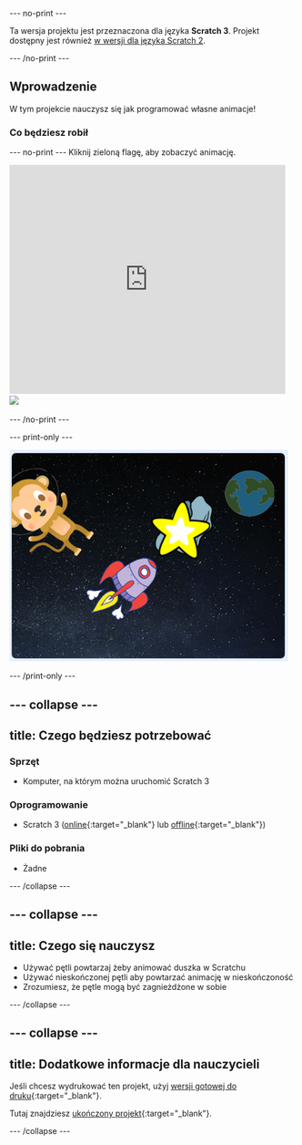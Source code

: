 --- no-print ---

Ta wersja projektu jest przeznaczona dla języka **Scratch 3**. Projekt dostępny jest również [w wersji dla języka Scratch 2](https://projects.raspberrypi.org/pl-PL/projects/lost-in-space-scratch2).

--- /no-print ---

## Wprowadzenie

W tym projekcie nauczysz się jak programować własne animacje!

### Co będziesz robił

--- no-print --- Kliknij zieloną flagę, aby zobaczyć animację.

<div class="scratch-preview">
  <iframe allowtransparency="true" width="485" height="402" src="https://scratch.mit.edu/projects/embed/276873231/?autostart=false" frameborder="0" scrolling="no"></iframe>
  <img src="images/space-final.png">
</div>

--- /no-print ---

--- print-only ---

![Skończony projekt](images/showcase_static.png)

--- /print-only ---

--- collapse ---
---
title: Czego będziesz potrzebować
---

### Sprzęt

- Komputer, na którym można uruchomić Scratch 3

### Oprogramowanie

- Scratch 3 ([online](http://rpf.io/scratchon){:target="_blank"} lub [offline](http://rpf.io/scratchoff){:target="_blank"})

### Pliki do pobrania

- Żadne

--- /collapse ---

--- collapse ---
---
title: Czego się nauczysz
---

- Używać pętli powtarzaj żeby animować duszka w Scratchu
- Używać nieskończonej pętli aby powtarzać animację w nieskończoność
- Zrozumiesz, że pętle mogą być zagnieżdżone w sobie

--- /collapse ---

--- collapse ---
---
title: Dodatkowe informacje dla nauczycieli
---

Jeśli chcesz wydrukować ten projekt, użyj [wersji gotowej do druku](https://projects.raspberrypi.org/pl-PL/projects/lost-in-space/print){:target="_blank"}.

Tutaj znajdziesz [ukończony projekt](http://rpf.io/p/pl-PL/lost-in-space-get){:target="_blank"}.

--- /collapse ---